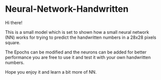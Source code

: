 # Neural-Network-Handwritten

Hi there!

This is a small model which is set to shown how a small neural network (NN) works for trying to predict
the handwritten numbers in a 28x28 pixels square.

The Epochs can be modified and the neurons can be added for better performance you are free to use it and test it with your 
own handwritten numbers.

Hope you enjoy it and learn a bit more of NN.
